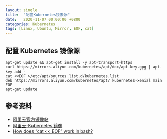 ```yaml
---
layout: single
title:  "配置Kubernetes镜像源"
date:   2020-11-07 00:00:00 +0800
categories: Kubernetes
tags: [Linux, Ubuntu, Mirror, EOF, cat]
---
```


## 配置 Kubernetes 镜像源
```shell
apt-get update && apt-get install -y apt-transport-https
curl https://mirrors.aliyun.com/kubernetes/apt/doc/apt-key.gpg | apt-key add - 
cat <<EOF >/etc/apt/sources.list.d/kubernetes.list
deb https://mirrors.aliyun.com/kubernetes/apt/ kubernetes-xenial main
EOF
apt-get update
```

## 参考资料
* [阿里云官方镜像站](https://developer.aliyun.com/mirror/)
* [阿里云-Kubernetes 镜像](https://developer.aliyun.com/mirror/kubernetes)
* [How does “cat << EOF” work in bash?](https://stackoverflow.com/questions/2500436/how-does-cat-eof-work-in-bash)
